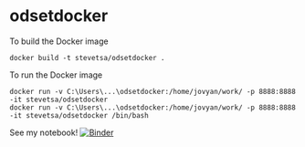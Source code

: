 # odsetdocker

To build the Docker image
```
docker build -t stevetsa/odsetdocker .
```
To run the Docker image
```
docker run -v C:\Users\...\odsetdocker:/home/jovyan/work/ -p 8888:8888 -it stevetsa/odsetdocker
docker run -v C:\Users\...\odsetdocker:/home/jovyan/work/ -p 8888:8888 -it stevetsa/odsetdocker /bin/bash
```

See my notebook! [![Binder](https://mybinder.org/badge_logo.svg)](https://mybinder.org/v2/gh/stevetsa/odsetdocker/main)
